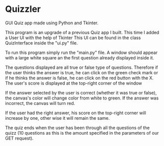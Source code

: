 # Quizzler
GUI Quiz app made using Python and Tkinter.

This program is an upgrade of a previous Quiz app I built. This time I added a User UI with the help of Tkinter
This UI can be found in the class QuizInterface inside the "ui.py" file.

To run this program simply run the "main.py" file. A window should appear with a large white square an the first question already
displayed inside it.

The questions displayed are all true or false type of questions. Therefore if the user thinks the answer is true, he can click on the green
check mark or if he thinks the answer is false, he can click on the red button with the X. The user's score is displayed at the top-right corner
of the window

If the answer selected by the user is correct (whether it was true or false), the canvas's color will change color from white to green. 
If the answer was incorrect, the canvas will turn red.

If the user had the right answer, his score on the top-right corner will increase by one, other wise it will remain the same.

The quiz ends when the user has been through all the questions of the quizz (10 questions as this is the amount specified in the parameters of our GET request).
